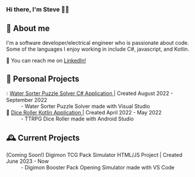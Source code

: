 ### Hi there, I'm Steve 👋🏼
## 🦏 About me

I'm a software developer/electrical engineer who is passionate about code. Some of the languages I enjoy working in include C#, javascript, and Kotlin.

💬 You can reach me on <a href="https://www.linkedin.com/in/stevetamayo/">LinkedIn!</a>
## 📅 Personal Projects
<dl>
<dt>💧 <a href="https://github.com/stamayodesign/WaterSorterPuzzleSolver">Water Sorter Puzzle Solver C# Application </a> | Created August 2022 - September 2022</dt>
  <dd>- Water Sorter Puzzle Solver made with Visual Studio</dd>
<dt>🎲 <a href="https://github.com/stamayodesign/dndCharApp">Dice Roller Kotlin Application </a> | Created April 2022 - May 2022 </dt>
<dd>- TTRPG Dice Roller made with Android Studio</dd>
</dl>

## 🕰 Current Projects
<dl>
  <dt>(Coming Soon!) Digimon TCG Pack Simulator HTML/JS Project | Created June 2023 - Now</dt>
  <dd>- Digimon Booster Pack Opening Simulator made with VS Code </dd>
</dl>
<!--
[![Top Langs](https://github-readme-stats.vercel.app/api/top-langs/?username=stamayodesign&layout=compact)](https://github.com/anuraghazra/github-readme-stats)
-->
